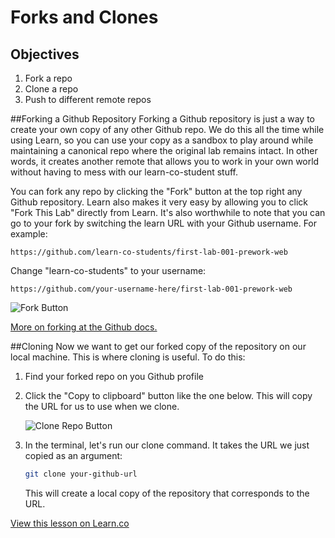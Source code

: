 # Forks and Clones

## Objectives

1. Fork a repo
2. Clone a repo
3. Push to different remote repos


##Forking a Github Repository
Forking a Github repository is just a way to create your own copy of any other Github repo. We do this all the time while using Learn, so you can use your copy as a sandbox to play around while maintaining a canonical repo where the original lab remains intact. In other words, it creates another remote that allows you to work in your own world without having to mess with our learn-co-student stuff.

You can fork any repo by clicking the "Fork" button at the top right any Github repository. Learn also makes it very easy by allowing you to click "Fork This Lab" directly from Learn. It's also worthwhile to note that you can go to your fork by switching the learn URL with your Github username. For example:

```
https://github.com/learn-co-students/first-lab-001-prework-web
```
Change "learn-co-students" to your username:
```
https://github.com/your-username-here/first-lab-001-prework-web
```

![Fork Button](http://readme-pics.s3.amazonaws.com/fork_button.jpg)

[More on forking at the Github docs.](https://help.github.com/enterprise/2.2/user/articles/fork-a-repo/)

##Cloning
Now we want to get our forked copy of the repository on our local machine. This is where cloning is useful. To do this:

1. Find your forked repo on you Github profile
2. Click the "Copy to clipboard" button like the one below. This will copy the URL for us to use when we clone.

	![Clone Repo Button](http://readme-pics.s3.amazonaws.com/clone-repo-clone-url-button.png)

3. In the terminal, let's run our clone command. It takes the URL we just copied as an argument:

	```bash
	git clone your-github-url
	```
	This will create a local copy of the repository that corresponds to the URL.

<a href='https://learn.co/lessons/forks-and-clones-readme' data-visibility='hidden'>View this lesson on Learn.co</a>
